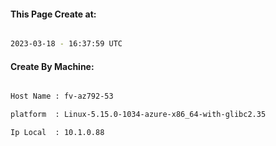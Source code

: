 
   
#### This Page Create at:

```bash

2023-03-18 - 16:37:59 UTC

```

#### Create By Machine:

```bash

Host Name : fv-az792-53

platform  : Linux-5.15.0-1034-azure-x86_64-with-glibc2.35

Ip Local  : 10.1.0.88

```

